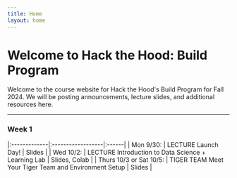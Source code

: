 ```yaml
---
title: Home
layout: home
---
```


# Welcome to Hack the Hood: Build Program
Welcome to the course website for Hack the Hood's Build Program for Fall 2024. We will be posting announcements, lecture slides, and additional resources here.

---

### Week 1
|:-------------|:------------------|:------|
| Mon 9/30:          | <span class="label label-green">LECTURE</span> Launch Day! | Slides  |
| Wed 10/2:          | <span class="label label-green">LECTURE</span> Introduction to Data Science + Learning Lab | Slides, Colab  |
| Thurs 10/3 or Sat 10/5: | <span class="label label-yellow">TIGER TEAM</span> Meet Your Tiger Team and Environment Setup | Slides  |

